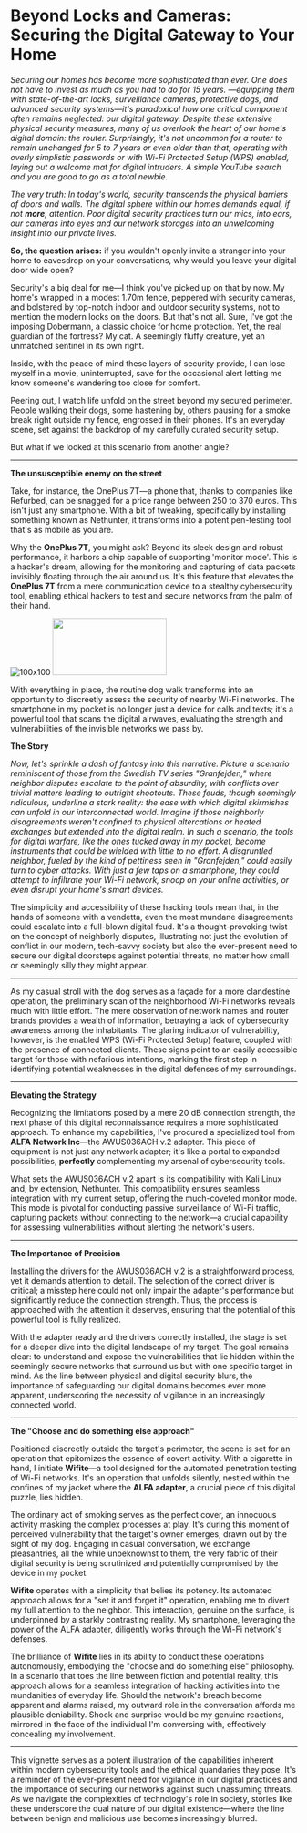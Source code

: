 
# Beyond Locks and Cameras: Securing the Digital Gateway to Your Home

*Securing our homes has become more sophisticated than ever. One does not have to invest as much as you had to do for 15 years. —equipping them with state-of-the-art locks, surveillance cameras, protective dogs, and advanced security systems—it's paradoxical how one critical component often remains neglected: our digital gateway. Despite these extensive physical security measures, many of us overlook the heart of our home's digital domain: the router. Surprisingly, it's not uncommon for a router to remain unchanged for 5 to 7 years or even older than that, operating with overly simplistic passwords or with Wi-Fi Protected Setup (WPS) enabled, laying out a welcome mat for digital intruders. A simple YouTube search and you are good to go as a total newbie.*

*The very truth: In today's world, security transcends the physical barriers of doors and walls. 
The digital sphere within our homes demands equal, if not **more**, attention. Poor digital security practices turn our mics, into ears, our cameras into eyes and our network storages into an unwelcoming insight into our private lives.* 

**So, the question arises:** if you wouldn't openly invite a stranger into your home to eavesdrop on your conversations, why would you leave your digital door wide open?

Security's a big deal for me—I think you've picked up on that by now. My home's wrapped in a modest 1.70m fence, peppered with security cameras, and bolstered by top-notch indoor and outdoor security systems, not to mention the modern locks on the doors. But that's not all. Sure, I've got the imposing Dobermann, a classic choice for home protection. Yet, the real guardian of the fortress? My cat. A seemingly fluffy creature, yet an unmatched sentinel in its own right.

Inside, with the peace of mind these layers of security provide, I can lose myself in a movie, uninterrupted, save for the occasional alert letting me know someone's wandering too close for comfort.

Peering out, I watch life unfold on the street beyond my secured perimeter. People walking their dogs, some hastening by, others pausing for a smoke break right outside my fence, engrossed in their phones. It's an everyday scene, set against the backdrop of my carefully curated security setup.

But what if we looked at this scenario from another angle?

--------

**The unsusceptible enemy on the street**

Take, for instance, the OnePlus 7T—a phone that, thanks to companies like Refurbed, can be snagged for a price range between 250 to 370 euros. This isn't just any smartphone. With a bit of tweaking, specifically by installing something known as Nethunter, it transforms into a potent pen-testing tool that's as mobile as you are.

Why the **OnePlus 7T**, you might ask? Beyond its sleek design and robust performance, it harbors a chip capable of supporting 'monitor mode'. This is a hacker's dream, allowing for the monitoring and capturing of data packets invisibly floating through the air around us. It's this feature that elevates the **OnePlus 7T** from a mere communication device to a stealthy cybersecurity tool, enabling ethical hackers to test and secure networks from the palm of their hand.

![100x100](https://raw.githubusercontent.com/hhkolberg/hhkolberg.github.io/main/assets/IMG_3337.HEIC)
<img src="https://raw.githubusercontent.com/hhkolberg/hhkolberg.github.io/main/assets/IMG_3337.HEIC" width="200" height="100">

With everything in place, the routine dog walk transforms into an opportunity to discreetly assess the security of nearby Wi-Fi networks. The smartphone in my pocket is no longer just a device for calls and texts; it's a powerful tool that scans the digital airwaves, evaluating the strength and vulnerabilities of the invisible networks we pass by.

**The Story**

*Now, let's sprinkle a dash of fantasy into this narrative. Picture a scenario reminiscent of those from the Swedish TV series "Granfejden," where neighbor disputes escalate to the point of absurdity, with conflicts over trivial matters leading to outright shootouts. These feuds, though seemingly ridiculous, underline a stark reality: the ease with which digital skirmishes can unfold in our interconnected world.* *Imagine if those neighborly disagreements weren't confined to physical altercations or heated exchanges but extended into the digital realm. In such a scenario, the tools for digital warfare, like the ones tucked away in my pocket, become instruments that could be wielded with little to no effort. A disgruntled neighbor, fueled by the kind of pettiness seen in "Granfejden," could easily turn to cyber attacks. With just a few taps on a smartphone, they could attempt to infiltrate your Wi-Fi network, snoop on your online activities, or even disrupt your home's smart devices.*

The simplicity and accessibility of these hacking tools mean that, in the hands of someone with a vendetta, even the most mundane disagreements could escalate into a full-blown digital feud. It's a thought-provoking twist on the concept of neighborly disputes, illustrating not just the evolution of conflict in our modern, tech-savvy society but also the ever-present need to secure our digital doorsteps against potential threats, no matter how small or seemingly silly they might appear.

------------


As my casual stroll with the dog serves as a façade for a more clandestine operation, the preliminary scan of the neighborhood Wi-Fi networks reveals much with little effort. The mere observation of network names and router brands provides a wealth of information, betraying a lack of cybersecurity awareness among the inhabitants. The glaring indicator of vulnerability, however, is the enabled WPS (Wi-Fi Protected Setup) feature, coupled with the presence of connected clients. These signs point to an easily accessible target for those with nefarious intentions, marking the first step in identifying potential weaknesses in the digital defenses of my surroundings.

----------

**Elevating the Strategy**

Recognizing the limitations posed by a mere 20 dB connection strength, the next phase of this digital reconnaissance requires a more sophisticated approach. To enhance my capabilities, I've procured a specialized tool from **ALFA Network Inc**—the AWUS036ACH v.2 adapter. This piece of equipment is not just any network adapter; it's like a portal to expanded possibilities, **perfectly** complementing my arsenal of cybersecurity tools.

What sets the AWUS036ACH v.2 apart is its compatibility with Kali Linux and, by extension, Nethunter. This compatibility ensures seamless integration with my current setup, offering the much-coveted monitor mode. This mode is pivotal for conducting passive surveillance of Wi-Fi traffic, capturing packets without connecting to the network—a crucial capability for assessing vulnerabilities without alerting the network's users.

----------

**The Importance of Precision**

Installing the drivers for the AWUS036ACH v.2 is a straightforward process, yet it demands attention to detail. The selection of the correct driver is critical; a misstep here could not only impair the adapter's performance but significantly reduce the connection strength. Thus, the process is approached with the attention it deserves, ensuring that the potential of this powerful tool is fully realized.

With the adapter ready and the drivers correctly installed, the stage is set for a deeper dive into the digital landscape of my target. The goal remains clear: to understand and expose the vulnerabilities that lie hidden within the seemingly secure networks that surround us but with one specific target in mind. As the line between physical and digital security blurs, the importance of safeguarding our digital domains becomes ever more apparent, underscoring the necessity of vigilance in an increasingly connected world.

---------------

**The "Choose and do something else approach"**


Positioned discreetly outside the target's perimeter, the scene is set for an operation that epitomizes the essence of covert activity. With a cigarette in hand, I initiate **Wifite**—a tool designed for the automated penetration testing of Wi-Fi networks. It's an operation that unfolds silently, nestled within the confines of my jacket where the **ALFA adapter**, a crucial piece of this digital puzzle, lies hidden.

The ordinary act of smoking serves as the perfect cover, an innocuous activity masking the complex processes at play. It's during this moment of perceived vulnerability that the target's owner emerges, drawn out by the sight of my dog. Engaging in casual conversation, we exchange pleasantries, all the while unbeknownst to them, the very fabric of their digital security is being scrutinized and potentially compromised by the device in my pocket.

**Wifite** operates with a simplicity that belies its potency. Its automated approach allows for a "set it and forget it" operation, enabling me to divert my full attention to the neighbor. This interaction, genuine on the surface, is underpinned by a starkly contrasting reality. My smartphone, leveraging the power of the ALFA adapter, diligently works through the Wi-Fi network's defenses.

The brilliance of **Wifite** lies in its ability to conduct these operations autonomously, embodying the "choose and do something else" philosophy. In a scenario that toes the line between fiction and potential reality, this approach allows for a seamless integration of hacking activities into the mundanities of everyday life. Should the network's breach become apparent and alarms raised, my outward role in the conversation affords me plausible deniability. Shock and surprise would be my genuine reactions, mirrored in the face of the individual I'm conversing with, effectively concealing my involvement.

----------

This vignette serves as a potent illustration of the capabilities inherent within modern cybersecurity tools and the ethical quandaries they pose. It's a reminder of the ever-present need for vigilance in our digital practices and the importance of securing our networks against such unassuming threats. As we navigate the complexities of technology's role in society, stories like these underscore the dual nature of our digital existence—where the line between benign and malicious use becomes increasingly blurred.
